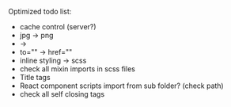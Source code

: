 Optimized todo list:

- cache control (server?)
- jpg -> png
- <Link> -> <a>
- to="" -> href=""
- inline styling -> scss
- check all mixin imports in scss files
- Title tags
- React component scripts import from sub folder? (check path)
- check all <tag /> self closing tags
